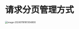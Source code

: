 # 请求分页管理方式

<img src="https://cvp.oss-cn-shanghai.aliyuncs.com/picgo/202401181613989.png" alt="image-20240118161304800" style="zoom:50%;" />
